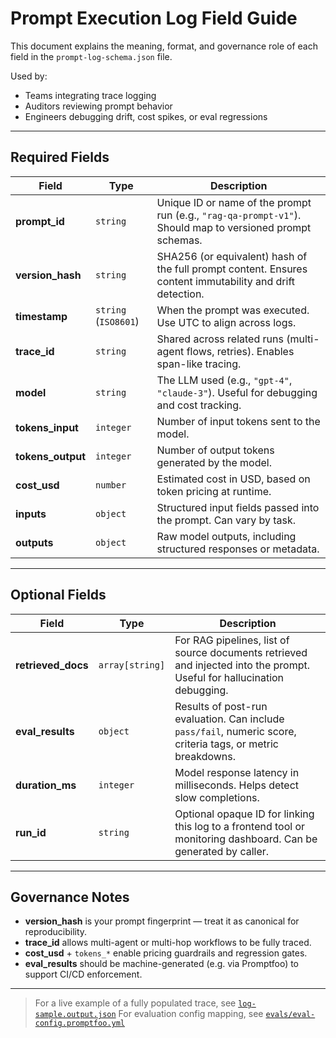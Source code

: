# Prompt Execution Log Field Guide

This document explains the meaning, format, and governance role of each field in the `prompt-log-schema.json` file.

Used by:

- Teams integrating trace logging
- Auditors reviewing prompt behavior
- Engineers debugging drift, cost spikes, or eval regressions

---

## Required Fields

| Field             | Type                 | Description                                                                                               |
| ----------------- | -------------------- | --------------------------------------------------------------------------------------------------------- |
| **prompt_id**     | `string`             | Unique ID or name of the prompt run (e.g., `"rag-qa-prompt-v1"`). Should map to versioned prompt schemas. |
| **version_hash**  | `string`             | SHA256 (or equivalent) hash of the full prompt content. Ensures content immutability and drift detection. |
| **timestamp**     | `string` (`ISO8601`) | When the prompt was executed. Use UTC to align across logs.                                               |
| **trace_id**      | `string`             | Shared across related runs (multi-agent flows, retries). Enables span-like tracing.                       |
| **model**         | `string`             | The LLM used (e.g., `"gpt-4"`, `"claude-3"`). Useful for debugging and cost tracking.                     |
| **tokens_input**  | `integer`            | Number of input tokens sent to the model.                                                                 |
| **tokens_output** | `integer`            | Number of output tokens generated by the model.                                                           |
| **cost_usd**      | `number`             | Estimated cost in USD, based on token pricing at runtime.                                                 |
| **inputs**        | `object`             | Structured input fields passed into the prompt. Can vary by task.                                         |
| **outputs**       | `object`             | Raw model outputs, including structured responses or metadata.                                            |

---

## Optional Fields

| Field              | Type            | Description                                                                                                             |
| ------------------ | --------------- | ----------------------------------------------------------------------------------------------------------------------- |
| **retrieved_docs** | `array[string]` | For RAG pipelines, list of source documents retrieved and injected into the prompt. Useful for hallucination debugging. |
| **eval_results**   | `object`        | Results of post-run evaluation. Can include `pass/fail`, numeric score, criteria tags, or metric breakdowns.            |
| **duration_ms**    | `integer`       | Model response latency in milliseconds. Helps detect slow completions.                                                  |
| **run_id**         | `string`        | Optional opaque ID for linking this log to a frontend tool or monitoring dashboard. Can be generated by caller.         |

---

## Governance Notes

- **version_hash** is your prompt fingerprint — treat it as canonical for reproducibility.
- **trace_id** allows multi-agent or multi-hop workflows to be fully traced.
- **cost_usd** + `tokens_*` enable pricing guardrails and regression gates.
- **eval_results** should be machine-generated (e.g. via Promptfoo) to support CI/CD enforcement.

---

> For a live example of a fully populated trace, see [`log-sample.output.json`](./log-sample.output.json)
> For evaluation config mapping, see [`evals/eval-config.promptfoo.yml`](../evals/eval-config.promptfoo.yml)

